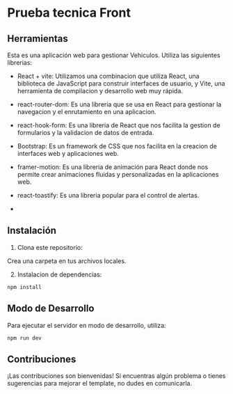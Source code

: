 # Prueba tecnica Front

## Herramientas

Esta es una aplicación web para gestionar Vehiculos. Utiliza las siguientes librerias: 

* React + vite: Utilizamos una combinacion que utiliza React, una biblioteca de JavaScript para construir interfaces de usuario, y Vite, una herramienta de compilacion y desarrollo web muy rápida.

* react-router-dom: Es una libreria que se usa en React para gestionar la navegacion y el enrutamiento en una aplicacion.

* react-hook-form: Es una libreria de React que nos facilita la gestion de formularios y la validacion de datos de entrada.

* Bootstrap: Es un framework de CSS que nos facilita en la creacion de interfaces web y aplicaciones web.

* framer-motion: Es una libreria de animación para React donde nos permite crear animaciones fluidas y personalizadas en la aplicaciones web.

* react-toastify: Es una libreria popular para el control de alertas.

* 

## Instalación

1. Clona este repositorio:

Crea una carpeta en tus archivos locales.



2. Instalacion de dependencias:

``` 
npm install 

```

## Modo de Desarrollo

Para ejecutar el servidor en modo de desarrollo, utiliza:

```
npm run dev

```
## Contribuciones

¡Las contribuciones son bienvenidas! Si encuentras algún problema o tienes sugerencias para mejorar el template, no dudes en comunicarla.
